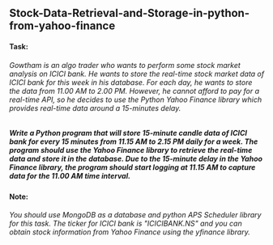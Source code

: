 ## Stock-Data-Retrieval-and-Storage-in-python-from-yahoo-finance

#### Task:
###### Gowtham is an algo trader who wants to perform some stock market analysis on ICICI bank. He wants to store the real-time stock market data of ICICI bank for this week in his database. For each day, he wants to store the data from 11.00 AM to 2.00 PM. However, he cannot afford to pay for a real-time API, so he decides to use the Python Yahoo Finance library which provides real-time data around a 15-minutes delay.
##### Write a Python program that will store 15-minute candle data of ICICI bank for every 15 minutes from 11.15 AM to 2.15 PM daily for a week. The program should use the Yahoo Finance library to retrieve the real-time data and store it in the database. Due to the 15-minute delay in the Yahoo Finance library, the program should start logging at 11.15 AM to capture data for the 11.00 AM time interval.

#### Note:
###### You should use MongoDB as a database and python APS Scheduler library for this task. The ticker for ICICI bank is "ICICIBANK.NS" and you can obtain stock information from Yahoo Finance using the yfinance library.
